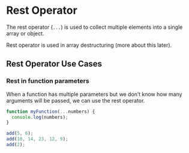 # Rest Operator

The rest operator (`...`) is used to collect multiple elements into a single array or object.

Rest operator is used in array destructuring (more about this later).

## Rest Operator Use Cases
### Rest in function parameters
When a function has multiple parameters but we don’t know how many arguments will be passed, we can use the 
rest operator.

```JavaScript
function myFunction(...numbers) {
  console.log(numbers);
}

add(5, 6);
add(10, 14, 23, 12, 9);
add(2);
```